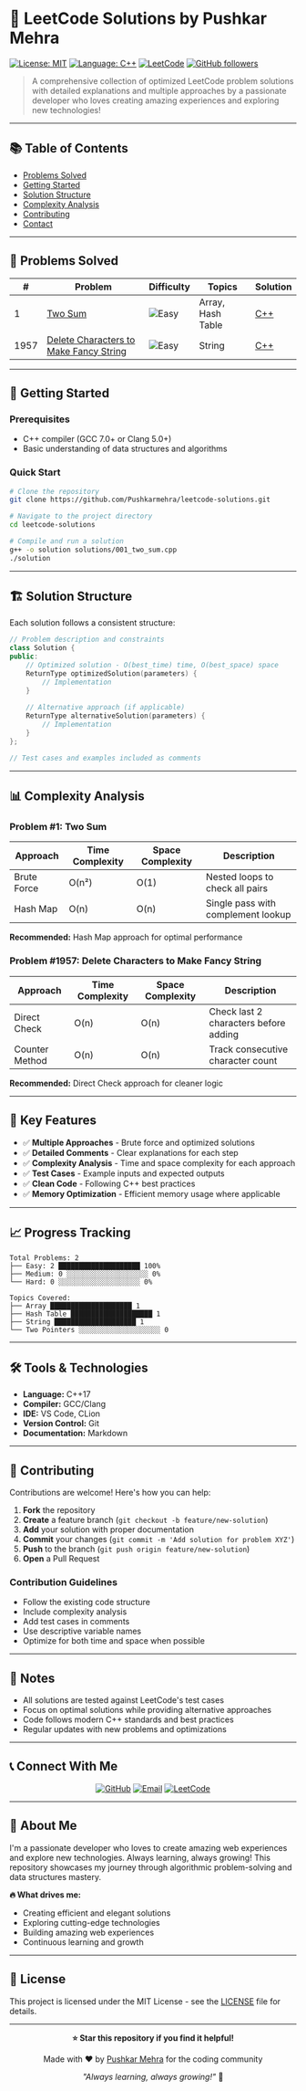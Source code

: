 # 🚀 LeetCode Solutions by Pushkar Mehra

[![License: MIT](https://img.shields.io/badge/License-MIT-yellow.svg)](https://opensource.org/licenses/MIT)
[![Language: C++](https://img.shields.io/badge/Language-C%2B%2B-blue.svg)](https://isocpp.org/)
[![LeetCode](https://img.shields.io/badge/LeetCode-Solutions-orange.svg)](https://leetcode.com/)
[![GitHub followers](https://img.shields.io/github/followers/Pushkarmehra?style=social)](https://github.com/Pushkarmehra)

> A comprehensive collection of optimized LeetCode problem solutions with detailed explanations and multiple approaches by a passionate developer who loves creating amazing experiences and exploring new technologies!

---

## 📚 Table of Contents

- [Problems Solved](#-problems-solved)
- [Getting Started](#-getting-started)
- [Solution Structure](#-solution-structure)
- [Complexity Analysis](#-complexity-analysis)
- [Contributing](#-contributing)
- [Contact](#-contact)

---

## 🎯 Problems Solved

| # | Problem | Difficulty | Topics | Solution |
|---|---------|------------|--------|----------|
| 1 | [Two Sum](https://leetcode.com/problems/two-sum/) | ![Easy](https://img.shields.io/badge/Easy-brightgreen) | Array, Hash Table | [C++](./solutions/001_two_sum.cpp) |
| 1957 | [Delete Characters to Make Fancy String](https://leetcode.com/problems/delete-characters-to-make-fancy-string/) | ![Easy](https://img.shields.io/badge/Easy-brightgreen) | String | [C++](./solutions/1957_fancy_string.cpp) |

---

## 🚀 Getting Started

### Prerequisites
- C++ compiler (GCC 7.0+ or Clang 5.0+)
- Basic understanding of data structures and algorithms

### Quick Start
```bash
# Clone the repository
git clone https://github.com/Pushkarmehra/leetcode-solutions.git

# Navigate to the project directory
cd leetcode-solutions

# Compile and run a solution
g++ -o solution solutions/001_two_sum.cpp
./solution
```

---

## 🏗️ Solution Structure

Each solution follows a consistent structure:

```cpp
// Problem description and constraints
class Solution {
public:
    // Optimized solution - O(best_time) time, O(best_space) space
    ReturnType optimizedSolution(parameters) {
        // Implementation
    }
    
    // Alternative approach (if applicable)
    ReturnType alternativeSolution(parameters) {
        // Implementation
    }
};

// Test cases and examples included as comments
```

---

## 📊 Complexity Analysis

### Problem #1: Two Sum
| Approach | Time Complexity | Space Complexity | Description |
|----------|----------------|------------------|-------------|
| Brute Force | O(n²) | O(1) | Nested loops to check all pairs |
| Hash Map | O(n) | O(n) | Single pass with complement lookup |

**Recommended:** Hash Map approach for optimal performance

### Problem #1957: Delete Characters to Make Fancy String
| Approach | Time Complexity | Space Complexity | Description |
|----------|----------------|------------------|-------------|
| Direct Check | O(n) | O(n) | Check last 2 characters before adding |
| Counter Method | O(n) | O(n) | Track consecutive character count |

**Recommended:** Direct Check approach for cleaner logic

---

## 🎨 Key Features

- ✅ **Multiple Approaches** - Brute force and optimized solutions
- ✅ **Detailed Comments** - Clear explanations for each step
- ✅ **Complexity Analysis** - Time and space complexity for each approach
- ✅ **Test Cases** - Example inputs and expected outputs
- ✅ **Clean Code** - Following C++ best practices
- ✅ **Memory Optimization** - Efficient memory usage where applicable

---

## 📈 Progress Tracking

```
Total Problems: 2
├── Easy: 2 ████████████████████ 100%
├── Medium: 0 ░░░░░░░░░░░░░░░░░░░░ 0%
└── Hard: 0 ░░░░░░░░░░░░░░░░░░░░ 0%

Topics Covered:
├── Array ████████████████████ 1
├── Hash Table ████████████████████ 1  
├── String ████████████████████ 1
└── Two Pointers ░░░░░░░░░░░░░░░░░░░░ 0
```

---

## 🛠️ Tools & Technologies

- **Language:** C++17
- **Compiler:** GCC/Clang
- **IDE:** VS Code, CLion
- **Version Control:** Git
- **Documentation:** Markdown

---

## 🤝 Contributing

Contributions are welcome! Here's how you can help:

1. **Fork** the repository
2. **Create** a feature branch (`git checkout -b feature/new-solution`)
3. **Add** your solution with proper documentation
4. **Commit** your changes (`git commit -m 'Add solution for problem XYZ'`)
5. **Push** to the branch (`git push origin feature/new-solution`)
6. **Open** a Pull Request

### Contribution Guidelines
- Follow the existing code structure
- Include complexity analysis
- Add test cases in comments
- Use descriptive variable names
- Optimize for both time and space when possible

---

## 📝 Notes

- All solutions are tested against LeetCode's test cases
- Focus on optimal solutions while providing alternative approaches
- Code follows modern C++ standards and best practices
- Regular updates with new problems and optimizations

---

## 📞 Connect With Me

<div align="center">

[![GitHub](https://img.shields.io/badge/GitHub-Pushkarmehra-181717?style=for-the-badge&logo=github)](https://github.com/Pushkarmehra)
[![Email](https://img.shields.io/badge/Email-pushkarjeemain%40gmail.com-D14836?style=for-the-badge&logo=gmail&logoColor=white)](mailto:pushkarjeemain@gmail.com)
[![LeetCode](https://img.shields.io/badge/LeetCode-Profile-FFA116?style=for-the-badge&logo=leetcode&logoColor=white)](https://leetcode.com/Pushkarmehra)

</div>

---

## 🎯 About Me

I'm a passionate developer who loves to create amazing web experiences and explore new technologies. Always learning, always growing! This repository showcases my journey through algorithmic problem-solving and data structures mastery.

**🔥 What drives me:**
- Creating efficient and elegant solutions
- Exploring cutting-edge technologies  
- Building amazing web experiences
- Continuous learning and growth

---

## 📄 License

This project is licensed under the MIT License - see the [LICENSE](LICENSE) file for details.

---

<div align="center">

**⭐ Star this repository if you find it helpful!**

Made with ❤️ by [Pushkar Mehra](https://github.com/Pushkarmehra) for the coding community

*"Always learning, always growing!"* 🚀

</div>
